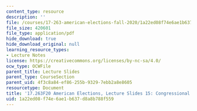 ```yaml
---
content_type: resource
description: ''
file: /courses/17-263-american-elections-fall-2020/1a22ed08f74e6ae1b637d8a8b788f559_MIT17_263F20_Lec15.pdf
file_size: 420601
file_type: application/pdf
hide_download: true
hide_download_original: null
learning_resource_types:
- Lecture Notes
license: https://creativecommons.org/licenses/by-nc-sa/4.0/
ocw_type: OCWFile
parent_title: Lecture Slides
parent_type: CourseSection
parent_uid: 4f3c8a84-ef86-255b-9329-7ebb2a8e8605
resourcetype: Document
title: '17.263F20 American Elections, Lecture Slides 15: Congressional Campaigns'
uid: 1a22ed08-f74e-6ae1-b637-d8a8b788f559
---
```

